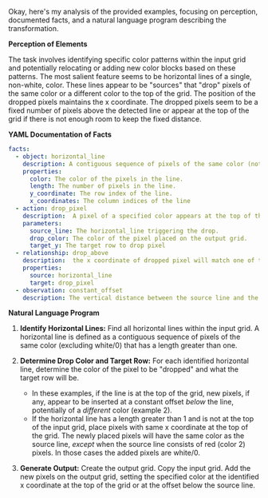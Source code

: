 Okay, here's my analysis of the provided examples, focusing on perception, documented facts, and a natural language program describing the transformation.

**Perception of Elements**

The task involves identifying specific color patterns within the input grid and potentially relocating or adding new color blocks based on these patterns. The most salient feature seems to be horizontal lines of a single, non-white, color. These lines appear to be "sources" that "drop" pixels of the same color or a different color to the top of the grid.  The position of the dropped pixels maintains the x coordinate. The dropped pixels seem to be a fixed number of pixels above the detected line or appear at the top of the grid if there is not enough room to keep the fixed distance.

**YAML Documentation of Facts**


```yaml
facts:
  - object: horizontal_line
    description: A contiguous sequence of pixels of the same color (not white/0) extending horizontally.
    properties:
      color: The color of the pixels in the line.
      length: The number of pixels in the line.
      y_coordinate: The row index of the line.
      x_coordinates: The column indices of the line
  - action: drop_pixel
    description:  A pixel of a specified color appears at the top of the grid, with its x-coordinate matching a pixel in the trigger.
    parameters:
      source_line: The horizontal_line triggering the drop.
      drop_color: The color of the pixel placed on the output grid.
      target_y: The target row to drop pixel
  - relationship: drop_above
    description:  the x coordinate of dropped pixel will match one of the x coordinates of the source_line
    properties:
      source: horizontal_line
      target: drop_pixel
  - observation: constant_offset
    description: The vertical distance between the source line and the dropped pixel may be constant, or adjusted if it will go off the top of the grid.
```


**Natural Language Program**

1. **Identify Horizontal Lines:** Find all horizontal lines within the input grid. A horizontal line is defined as a contiguous sequence of pixels of the same color (excluding white/0) that has a length greater than one.

2. **Determine Drop Color and Target Row:** For each identified horizontal line, determine the color of the pixel to be "dropped" and what the target row will be.
    - In these examples, if the line is at the top of the grid, new pixels, if any, appear to be inserted at a constant offset *below* the line, potentially of a *different* color (example 2).
   - If the horizontal line has a length greater than 1 and is not at the top of the input grid, place pixels with same x coordinate at the top of the grid. The newly placed pixels will have the same color as the source line, *except* when the source line consists of red (color 2) pixels. In those cases the added pixels are white/0.

3. **Generate Output:** Create the output grid. Copy the input grid. Add the new pixels on the output grid, setting the specified color at the identified x coordinate at the top of the grid or at the offset below the source line.
